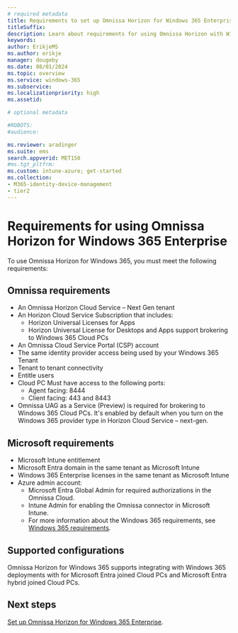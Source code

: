 ```yaml
---
# required metadata
title: Requirements to set up Omnissa Horizon for Windows 365 Enterprise
titleSuffix:
description: Learn about requirements for using Omnissa Horizon with Windows 365 Enterprise.
keywords:
author: ErikjeMS  
ms.author: erikje
manager: dougeby
ms.date: 08/01/2024
ms.topic: overview
ms.service: windows-365
ms.subservice:
ms.localizationpriority: high
ms.assetid: 

# optional metadata

#ROBOTS:
#audience:

ms.reviewer: aradinger    
ms.suite: ems
search.appverid: MET150
#ms.tgt_pltfrm:
ms.custom: intune-azure; get-started
ms.collection:
- M365-identity-device-management
- tier2
---
```


# Requirements for using Omnissa Horizon for Windows 365 Enterprise

To use Omnissa Horizon for Windows 365, you must meet the following requirements:

## Omnissa requirements

- An Omnissa Horizon Cloud Service – Next Gen tenant
- An Horizon Cloud Service Subscription that includes:
  - Horizon Universal Licenses for Apps
  - Horizon Universal License for Desktops and Apps support brokering to Windows 365 Cloud PCs
- An Omnissa Cloud Service Portal (CSP) account
- The same identity provider access being used by your Windows 365 Tenant
- Tenant to tenant connectivity
- Entitle users
- Cloud PC Must have access to the following ports:
  - Agent facing: 8444
  - Client facing: 443 and 8443
- Omnissa UAG as a Service (Preview) is required for brokering to Windows 365 Cloud PCs. It's enabled by default when you turn on the Windows 365 provider type in Horizon Cloud Service – next-gen.

## Microsoft requirements

- Microsoft Intune entitlement
- Microsoft Entra domain in the same tenant as Microsoft Intune
- Windows 365 Enterprise licenses in the same tenant as Microsoft Intune
- Azure admin account:
  - Microsoft Entra Global Admin for required authorizations in the Omnissa Cloud.
  - Intune Admin for enabling the Omnissa connector in Microsoft Intune.
  - For more information about the Windows 365 requirements, see [Windows 365 requirements](requirements.md).

## Supported configurations

Omnissa Horizon for Windows 365 supports integrating with Windows 365 deployments with for Microsoft Entra joined Cloud PCs and Microsoft Entra hybrid joined Cloud PCs.

<!-- ########################## -->
## Next steps

[Set up Omnissa Horizon for Windows 365 Enterprise](set-up-omnissa-horizon.md).
